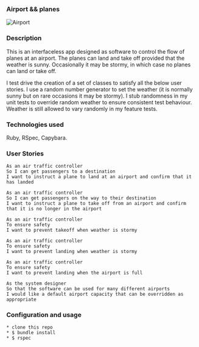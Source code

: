 ### Airport && planes
![Airport](http://www.airshows.co.uk/reports/uk/2011/london-city-airport-fun-day/photos/london-city-airport-fun-day-05.jpg)


### Description
This is an interfaceless app designed as software to control the flow of planes at an airport. The planes can land and take off provided that the weather is sunny. Occasionally it may be stormy, in which case no planes can land or take off.

I test drive the creation of a set of classes to satisfy all the below user stories. I use a random number generator to set the weather (it is normally sunny but on rare occasions it may be stormy). I stub randomness in my unit tests to override random weather to ensure consistent test behaviour. Weather is still allowed to vary randomly in my feature tests.

### Technologies used
Ruby, RSpec, Capybara.

### User Stories
```
As an air traffic controller
So I can get passengers to a destination
I want to instruct a plane to land at an airport and confirm that it has landed

As an air traffic controller
So I can get passengers on the way to their destination
I want to instruct a plane to take off from an airport and confirm that it is no longer in the airport

As an air traffic controller
To ensure safety
I want to prevent takeoff when weather is stormy

As an air traffic controller
To ensure safety
I want to prevent landing when weather is stormy

As an air traffic controller
To ensure safety
I want to prevent landing when the airport is full

As the system designer
So that the software can be used for many different airports
I would like a default airport capacity that can be overridden as appropriate
```

### Configuration and usage

```
* clone this repo
* $ bundle install
* $ rspec
```
